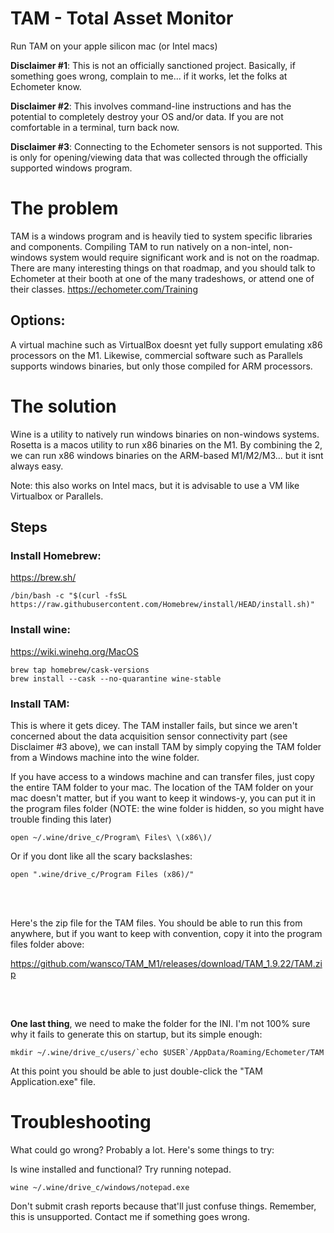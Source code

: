 # TAM - Total Asset Monitor

Run TAM on your apple silicon mac (or Intel macs)

**Disclaimer #1**: This is not an officially sanctioned project. Basically, if something goes wrong, complain to me... if it works, let the folks at Echometer know.

**Disclaimer #2**: This involves command-line instructions and has the potential to completely destroy your OS and/or data. If you are not comfortable in a terminal, turn back now.

**Disclaimer #3**: Connecting to the Echometer sensors is not supported. This is only for opening/viewing data that was collected through the officially supported windows program.

# The problem
TAM is a windows program and is heavily tied to system specific libraries and components. Compiling TAM to run natively on a non-intel, non-windows system would require significant work and is not on the roadmap. There are many interesting things on that roadmap, and you should talk to Echometer at their booth at one of the many tradeshows, or attend one of their classes.
https://echometer.com/Training

## Options:

A virtual machine such as VirtualBox doesnt yet fully support emulating x86 processors on the M1. Likewise, commercial software such as Parallels supports windows binaries, but only those compiled for ARM processors.

# The solution

Wine is a utility to natively run windows binaries on non-windows systems.
Rosetta is a macos utility to run x86 binaries on the M1.
By combining the 2, we can run x86 windows binaries on the ARM-based M1/M2/M3... but it isnt always easy.

Note: this also works on Intel macs, but it is advisable to use a VM like Virtualbox or Parallels.

## Steps

### Install Homebrew:

https://brew.sh/

```
/bin/bash -c "$(curl -fsSL https://raw.githubusercontent.com/Homebrew/install/HEAD/install.sh)"
```


### Install wine:

https://wiki.winehq.org/MacOS

```
brew tap homebrew/cask-versions
brew install --cask --no-quarantine wine-stable
```

### Install TAM:

This is where it gets dicey. The TAM installer fails, but since we aren't concerned about the data acquisition sensor connectivity part (see Disclaimer #3 above), we can install TAM by simply copying the TAM folder from a Windows machine into the wine folder.

If you have access to a windows machine and can transfer files, just copy the entire TAM folder to your mac. The location of the TAM folder on your mac doesn't matter, but if you want to keep it windows-y, you can put it in the program files folder (NOTE: the wine folder is hidden, so you might have trouble finding this later)

```
open ~/.wine/drive_c/Program\ Files\ \(x86\)/
```
Or if you dont like all the scary backslashes:
```
open ".wine/drive_c/Program Files (x86)/"
```
<br /><br />

Here's the zip file for the TAM files. You should be able to run this from anywhere, but if you want to keep with convention, copy it into the program files folder above:

https://github.com/wansco/TAM_M1/releases/download/TAM_1.9.22/TAM.zip

<br /><br />

**One last thing**, we need to make the folder for the INI. I'm not 100% sure why it fails to generate this on startup, but its simple enough:

```
mkdir ~/.wine/drive_c/users/`echo $USER`/AppData/Roaming/Echometer/TAM
```

At this point you should be able to just double-click the "TAM Application.exe" file.




# Troubleshooting

What could go wrong? Probably a lot. Here's some things to try:

Is wine installed and functional? Try running notepad.

```
wine ~/.wine/drive_c/windows/notepad.exe
```

Don't submit crash reports because that'll just confuse things. Remember, this is unsupported. Contact me if something goes wrong.
